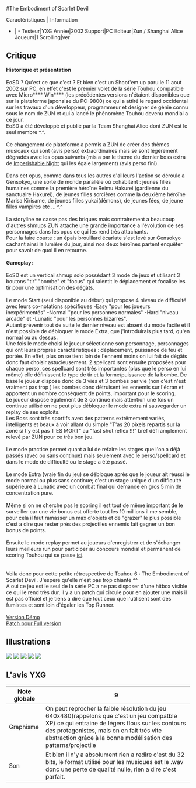 #The Embodiment of Scarlet Devil

Caractéristiques | Information
- | -
Testeur|YXG
Année|2002
Support|PC
Editeur|Zun / Shanghai Alice
Joueurs|1
Scrolling|ver

## Critique
<b>Historique et présentation</b><br/><br/>EoSD ? Qu'est ce que c'est ? Et bien c'est un Shoot'em up paru le 11 aout 2002 sur PC, en effet c'est le premier volet de la série Touhou compatible avec Micro**** Win**** (les précédentes versions n'étaient disponibles que sur la plateforme japonaise du PC-9800) ce qui a attiré le regard occidental sur les travaux d'un développeur, programmeur et designer de génie connu sous le nom de ZUN et qui a lancé le phénomène Touhou devenu mondial a ce jour.<br/>EoSD à été développé et publié par la Team Shanghai Alice dont ZUN est le seul membre ^.^.<br/><br/>Ce changement de plateforme a permis a ZUN de créer des thèmes musicaux qui sont (avis perso) extraordinaires mais se sont légèrement dégradés avec les opus suivants (mis a par le theme du dernier boss extra de <a href="index.php?page=fiche&id=506">Imperishable Night</a> qui les égale largement) (avis perso fini).<br/><br/>Dans cet opus, comme dans tous les autres d'ailleurs l'action se déroule a Gensokyo, une sorte de monde parallèle où cohabitent : jeunes filles humaines comme la première héroïne Reimu Hakurei (gardienne du sanctuaire Hakurei), de jeunes filles sorcières comme la deuxième héroïne Marisa Kirisame, de jeunes filles yukai(démons), de jeunes fées, de jeune filles vampires etc ... ^.^ <br/><br/>La storyline ne casse pas des briques mais contrairement a beaucoup d'autres shmups ZUN attache une grande importance a l'évolution de ses personnages dans les opus ce qui les rend très attachants.<br/>Pour la faire courte : un épais brouillard écarlate s'est levé sur Gensokyo cachant ainsi la lumière du jour, ainsi nos deux héroïnes partent enquêter pour savoir de quoi il en retourne.<br/><br/><b>Gameplay:</b><br/><br/>EoSD est un vertical shmup solo possédant 3 mode de jeux et utilisant 3 boutons "tir" "bombe" et "focus" qui ralentit le déplacement et focalise les tir pour une optimisation des dégâts.<br/><br/>Le mode Start (seul disponible au début) qui propose 4 niveau de difficulté avec leurs co-notations spécifiques -Easy "pour les joueurs inexpérimentés" -Normal "pour les personnes normales" -Hard "niveau arcade" et -Lunatic "pour les personnes bizarres".<br/>Autant prévenir tout de suite le dernier niveau est absent du mode facile et il n'est possible de débloquer le mode Extra, que j'introduirais plus tard, qu'en normal ou au dessus.<br/>Une fois le mode choisi le joueur sélectionne son personnage, personnages qui ont leurs propres caractéristiques : déplacement, puissance de feu et portée. En effet, plus on se tient loin de l'ennemi moins on lui fait de dégâts donc faut choisir astucieusement. 2 spellcard sont ensuite proposées pour chaque perso, ces spellcard sont très importantes (plus que le perso en lui même) elle définissent le type de tir et la forme/puissance de la bombe. De base  le joueur dispose donc de 3 vies et 3 bombes par vie (non c'est n'est vraiment pas trop ) les bombes donc détruisent les ennemis sur l'écran et apportent un nombre conséquent de points, important pour le scoring.<br/>Le joueur dispose également de 3 continue mais attention une fois un continue utilisé on ne peut plus débloquer le mode extra ni sauvegarder un replay de ses exploits.<br/>Les Boss sont très sportifs avec des patterns extrêmement variés, intelligents et beaux à voir allant du simple "T'as 20 pixels repartis sur la zone si t'y est pas T'ES MORT" au "fast shot reflex !!!" bref défi amplement relevé par ZUN pour ce très bon jeu.<br/><br/>Le mode practice permet quant a lui de refaire les stages que l'on a déjà passés (avec ou sans continue) mais seulement avec le perso/spellcard et dans le mode de difficulté ou le stage a été passé.<br/><br/>Le mode Extra (vraie fin du jeu) se débloque après que le joueur ait réussi le mode normal ou plus sans continue; c'est un stage unique d'un difficulté supérieure à Lunatic avec un combat final qui demande en gros 5 min de concentration pure.<br/><br/>Même si on ne cherche pas le scoring il est tout de même important de le surveiller car une vie bonus est offerte tout les 10 millions il me semble, pour cela il faut ramasser un max d'objets et de "grazer" le plus possible c'est a dire que rester près des projectiles ennemis fait gagner un bon bonus de points.<br/><br/>Ensuite le mode replay permet au joueurs d'enregistrer et de s'échanger leurs meilleurs run pour participer au concours mondial et permanent de scoring Touhou qui se passe <a href="http://score.royalflare.net"> ici</a>.<br/><br/><br/>Voila donc pour cette petite rétrospective de Touhou 6 : The Embodiment of Scarlet Devil. J'espère qu'elle n'est pas trop chiante ^^<br/>A oui ce jeu est le seul de la série PC a ne pas disposer d'une hitbox visible ce qui le rend très dur, il y a un patch qui circule pour en ajouter une mais il est pas officiel et je tiens a dire que tout ceux que l'utilisent sont des fumistes et sont loin d'égaler les Top Runner.<br/><br/><a href="http://www16.big.or.jp/~zun/data/soft/kouma_tr013.lzh">Version Démo</a><br/><a href="http://homepage.ntlworld.com/steven.mitchell83/th06_english_patch_0.8.exe">Patch pour Full version</a><br/>

## Illustrations
![](http://www.shmup.com/images/thumbs/img_fiche_1_1220.png)
![](http://www.shmup.com/images/thumbs/img_fiche_2_1220.png)
![](http://www.shmup.com/images/thumbs/img_fiche_3_1220.png)
![](http://www.shmup.com/images/thumbs/img_fiche_4_1220.png)
![](http://www.shmup.com/images/thumbs/img_fiche_5_1220.png)

## L'avis YXG
Note globale|9
-|-
Graphisme|On peut reprocher la faible résolution du jeu 640x480(rappelons que c'est un jeu compatble XP) ce qui entraine de légers flous sur les contours des protagonistes, mais on en fait très vite abstraction grâce à la bonne modélisation des patterns/projectile
Son|Et bien il n'y a absolument rien a redire c'est du 32 bits, le format utilisé pour les musiques est le .wav donc une perte de qualité nulle, rien a dire c'est parfait.
